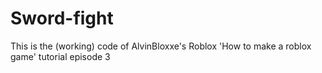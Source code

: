 # Sword-fight
This is the (working) code of AlvinBloxxe's Roblox 'How to make a roblox game' tutorial episode 3
